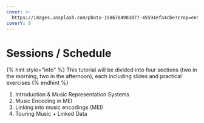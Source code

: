 ```yaml
---
cover: >-
  https://images.unsplash.com/photo-1506784983877-45594efa4cbe?crop=entropy&cs=srgb&fm=jpg&ixid=MnwxOTcwMjR8MHwxfHNlYXJjaHwyfHxzY2hlZHVsZXxlbnwwfHx8fDE2MzkxNjUxNzI&ixlib=rb-1.2.1&q=85
coverY: 0
---
```


# Sessions / Schedule

{% hint style="info" %}
This tutorial will be divided into four sections (two in the morning, two in the afternoon), each including slides and practical exercises
{% endhint %}

1. Introduction & Music Representation Systems
2. Music Encoding in MEI
3. Linking into music encodings (MEI)
4. Touring Music + Linked Data

